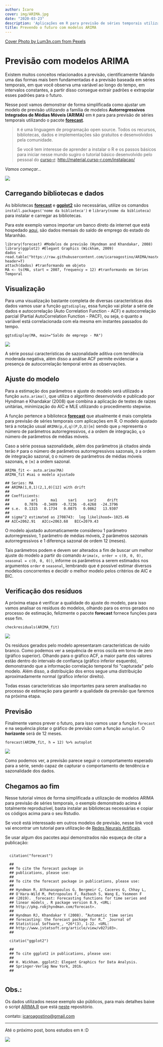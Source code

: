 ```yaml
---
author: Ícaro
cover: img/ARIMA.jpg
date: "2020-03-23"
description: 'Aplicações em R para previsão de séries temporais utilizando modelagem ARIMA a partir do pacote forecast.'
title: Prevendo o futuro com modelos ARIMA
---
```

[Cover Photo by Lum3n.com from Pexels](https://www.pexels.com/photo/black-click-pen-on-white-paper-167682/?utm_content=attributionCopyText&utm_medium=referral&utm_source=pexels)

# **Previsão com modelos ARIMA**

Existem muitos conceitos relacionados a previsão, cientificamente falando uma das formas mais bem fundamentadas é a previsão baseada em séries temporais, em que você observa uma variável ao longo do tempo, em intervalos constantes, a partir disso consegue extrair padrões e extrapolar esses padrões para o futuro.

Nesse post vamos demonstrar de forma simplificada como ajustar um modelo de previsão utilizando a família de modelos **Autorregressivos Integrados de Médias Móveis (ARIMA)** em `R` para para previsão de séries temporais utilizando o pacote [**forecast**](https://pkg.robjhyndman.com/forecast/).

> `R` é uma linguagem de programação open source. Todos os recursos, bibliotecas, dados e implementações são gratuitos e desenvolvidos pela comunidade.
>
> Se você tem interesse de aprender a instalar o R e os passos básicos para iniciar nesse mundo sugiro o tutorial básico desenvolvido pelo pessoal do [curso-r](https://www.curso-r.com/): http://material.curso-r.com/instalacao/

*Vamos começar...*

![](https://media3.giphy.com/media/VMmRM3EjhjBII/giphy-downsized.gif#center)

## Carregando bibliotecas e dados

As bibliotecas [**forecast**](https://cran.r-project.org/web/packages/forecast/) e [**ggplot2**](https://cran.r-project.org/web/packages/ggplot2/) são necessárias, utilize os comandos `install.packages('nome da biblioteca')` e `library(nome da biblioteca)` para instalar e carregar as bibliotecas.

Para este exemplo vamos importar um banco direto da internet que está hospedado [aqui](https://github.com/icaroagostino/ARIMA/blob/master/dados/MA.txt), são dados mensais do saldo de emprego do estado do Maranhão.

```visual-basic
library(forecast) #Modelos de previsão (Hyndman and Khandakar, 2008)
library(ggplot2) #Elegant Graphics (Wickham, 2009)
dados <- read.table("https://raw.githubusercontent.com/icaroagostino/ARIMA/master/dados/MA.txt", header=T)
attach(dados) #tranformando em objeto
MA <- ts(MA, start = 2007, frequency = 12) #tranformando em Séries Temporal
```
## Visualização

Para uma visualização bastante completa de diversas características dos dados vamos usar a função `ggtsdisplay`, essa função vai plotar a série de dados e autocorrelação (Auto Correlation Function - ACF) e autocorrelação parcial (Partial AutoCorrelation Function - PACF), ou seja, o quanto a variável está correlacionada com ela mesma em instantes passados do tempo.

```visual-basic
ggtsdisplay(MA, main="Saldo de emprego - MA")
```
![](graff.png#center)

A série possui características de sazonalidade aditiva com tendência moderada negativa, além disso a análise ACF permite evidenciar a presença de autocorrelação temporal entre as observações.

## Ajuste do modelo

Para a estimação dos parâmetros e ajuste do modelo será utilizado a função `auto.arima()`, que utiliza o algorítimo desenvolvido e publicado por Hyndman e Khandakar (2008) que combina a aplicação de testes de raízes unitárias, minimização do AIC e MLE utilizando o procedimento stepwise.

A função pertence a biblioteca [**forecast**](https://pkg.robjhyndman.com/forecast/) que atualmente é mais completa para previsão de séries temporais com aplicações em R. O modelo ajustado terá a notação usual `ARIMA(p,d,q)(P,D,Q)[m]` sendo que `p` representa o número de parâmetros autorregressivos, `d` a ordem de integração, `q` o número de parâmetros de médias móveis.

Caso a série possua sazonalidade, além dos parâmetros já citados ainda terão `P` para o número de parâmetros autorregressivos sazonais, `D` a ordem de integração sazonal, `Q` o número de parâmetros de médias móveis sazonais, e `[m]` a ordem sazonal.

```visual-basic
ARIMA_fit <- auto.arima(MA)
ARIMA_fit #sai o modelo ajustado
```

```visual-basic
## Series: MA 
## ARIMA(1,0,1)(2,1,0)[12] with drift 
##
## Coefficients:
##          ar1      ma1     sar1     sar2     drift
##       0.7076  -0.3409  -0.7236  -0.4268  -24.3796
## s.e.  0.1315   0.1734   0.0875   0.0862   13.9307
##
## sigma^2 estimated as 2708743:  log likelihood=-1025.46
## AIC=2062.91   AICc=2063.68   BIC=2079.43
```

O modelo ajustado automaticamente considerou 1 parâmetro autorregressivo, 1 parâmetro de médias móveis, 2 parâmetros sazonais autorregressivos e 1 diferença sazonal de ordem 12 (meses).

Tais parâmetros podem e devem ser alterados a fim de buscar um melhor ajuste do modelo a partir do comando `Arima(x, order = c(0, 0, 0), seasonal = c(0, 0, 0))`, informe os parâmetros a serem estimados nos argumentos `order` e `seasonal`, lembrando que é possível estimar diversos modelos concorrentes e decidir o melhor modelo pelos critérios de AIC e BIC.

## Verificação dos resíduos

A próxima etapa é verificar a qualidade do ajuste do modelo, para isso vamos analisar os resíduos do modelos, olhando para os erros gerados no processo de estimação, felizmente o pacote **forecast** fornece funções para esse fim.

```visual-basic
checkresiduals(ARIMA_fit)
```

![](res.png#center)

Os resíduos gerados pelo modelo apresentaram características de ruído branco. Como podemos ver a sequência de erros oscila em torno de zero (gráfico superior). Olhando para o gráfico ACF, a maior parte dos valores estão dentro do intervalo de confiança (gráfico inferior esquerdo), demonstrando que a informação correlação temporal foi "capturada" pelo modelo. Além disso, a distribuição dos erros segue uma distribuição aproximadamente normal (gráfico inferior direito).

Todas essas características são importantes para serem analisadas no processo de estimação para garantir a qualidade da previsão que faremos na próxima etapa.

## Previsão

Finalmente vamos prever o futuro, para isso vamos usar a função `forecast` e na sequência plotar o gráfico de previsão com a função `autoplot`. O **horizonte** será de 12 meses.

```visual-basic
forecast(ARIMA_fit, h = 12) %>% autoplot
```
![](prev.png#center)

Como podemos ver, a previsão parece seguir o comportamento esperado para a série, sendo capaz de capturar o comportamento de tendência e sazonalidade dos dados.

## Chegamos ao fim

Nesse tutorial vimos de forma simplificada a utilização de modelos ARIMA para previsão de séries temporais, o exemplo demonstrado acima é totalmente reproduzível, basta instalar as bibliotecas necessárias e copiar os códigos acima para o seu Rstudio.

Se você está interessado em outros modelos de previsão, nesse link você vai encontrar um tutorial para utilização de [Redes Neurais Artificais](https://icaroagostino.github.io/post/ann/).

Se usar algum dos pacotes aqui demonstrados não esqueça de citar a publicação:

```visual-basic

  citation("forecast")
  
  ##
  ## To cite the forecast package in
  ## publications, please use:
  ##   
  ## To cite the forecast package in publications, please use:
  ##
  ## Hyndman R, Athanasopoulos G, Bergmeir C, Caceres G, Chhay L,
  ## O'Hara-Wild M, Petropoulos F, Razbash S, Wang E, Yasmeen F
  ## (2019). _forecast: Forecasting functions for time series and
  ## linear models_. R package version 8.9, <URL:
  ## http://pkg.robjhyndman.com/forecast>.
  ## 
  ## Hyndman RJ, Khandakar Y (2008). “Automatic time series
  ## forecasting: the forecast package for R.” _Journal of
  ## Statistical Software_, *26*(3), 1-22. <URL:
  ## http://www.jstatsoft.org/article/view/v027i03>.
  ##
  
  citatio("ggplot2")
  
  ##
  ## To cite ggplot2 in publications, please use:
  ## 
  ## H. Wickham. ggplot2: Elegant Graphics for Data Analysis.
  ## Springer-Verlag New York, 2016.
  ##
  
```

## Obs.:

Os dados utilizados nesse exemplo são públicos, para mais detalhes baixe o script [ARIMA.R](https://github.com/icaroagostino/ARIMA/blob/master/ARIMA.R) que está [neste](https://github.com/icaroagostino/ARIMA/) repositório.

contato: icaroagostino@gmail.com

---

Até o próximo post, bons estudos em `R` :D

![](https://media.giphy.com/media/VbnUQpnihPSIgIXuZv/giphy.gif#center)